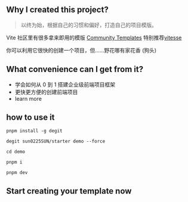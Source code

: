 ## Why I created this project?

> 以终为始，根据自己的习惯和偏好，打造自己的项目模版。

Vite 社区里有很多拿来即用的模版 [Community Templates](https://github.com/vitejs/awesome-vite#templates) 特别推荐[vitesse](https://github.com/antfu/vitesse)

你可以利用它很快的创建一个项目，但......野花哪有家花香 (狗头)

## What convenience can I get from it?

- 学会如何从 0 到 1 搭建企业级前端项目框架
- 更快更方便的创建前端项目
- learn more

## how to use it

```shell
pnpm install -g degit
```

```shell
degit sun0225SUN/starter demo --force

cd demo

pnpm i

pnpm dev
```

## Start creating your template now
